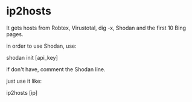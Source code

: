# ip2hosts

It gets hosts from Robtex, Virustotal, dig -x, Shodan and the first 10 Bing pages.

in order to use Shodan, use:

shodan init [api_key]

if don't have, comment the Shodan line.

just use it like:

ip2hosts [ip]
